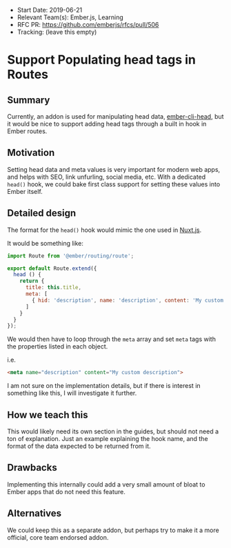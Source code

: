- Start Date: 2019-06-21
- Relevant Team(s): Ember.js, Learning
- RFC PR: https://github.com/emberjs/rfcs/pull/506
- Tracking: (leave this empty)

# Support Populating head tags in Routes

## Summary

Currently, an addon is used for manipulating head data, [ember-cli-head](https://github.com/ronco/ember-cli-head),
but it would be nice to support adding head tags through a built in hook in Ember routes.

## Motivation

Setting head data and meta values is very important for modern web apps, and helps with SEO, 
link unfurling, social media, etc. With a dedicated `head()` hook, we could bake first class support
for setting these values into Ember itself. 

## Detailed design

The format for the `head()` hook would mimic the one used in [Nuxt.js](https://nuxtjs.org/api/pages-head#the-head-method).

It would be something like:

```js
import Route from '@ember/routing/route';

export default Route.extend({
  head () {
    return {
      title: this.title,
      meta: [
        { hid: 'description', name: 'description', content: 'My custom description' }
      ]
    }
  }
});
```

We would then have to loop through the `meta` array and set `meta` tags with the properties listed in each
object. 

i.e.

```html
<meta name="description" content="My custom description">
```

I am not sure on the implementation details, but if there is interest in something like this,
I will investigate it further.

## How we teach this

This would likely need its own section in the guides, but should not need a ton of
explanation. Just an example explaining the hook name, and the format of the data
expected to be returned from it.

## Drawbacks

Implementing this internally could add a very small amount of bloat to Ember apps
that do not need this feature.

## Alternatives

We could keep this as a separate addon, but perhaps try to make it a more official,
core team endorsed addon.
